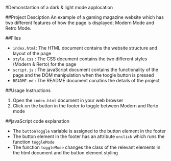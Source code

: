 #Demonstartion of a dark & light mode applocation

##Project Desciption
An example of a gaming magazine website which has two different features of how
the page is displayed; Modern Mode and Retro Mode.

##Files
- `index.html`: The HTML document contains the website structure and layout of the page
- `style.css` : The CSS document contains the two different styles (Modern & Rerto) for the page 
- `script.js` : The javaScript document contains the functionality of the page and the DOM manipulation when the toogle button is pressed
- `README.md` : The README document conatins the details of the project

##Usage Instructions
1. Open the `index.html` document in your web browser
2. Click on the button in the footer to toggle between Modern and Rerto mode

##javaScript code explanation
- The `buttonToggle` variable is assigned to the button element in the footer
- The button element in the footer has an attribute `onclick` which runs the function `toggleMode`
- The function `toggleMode` changes the class of the relevant elements in the html document and the button element styling
